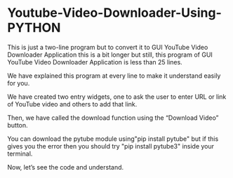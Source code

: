 # Youtube-Video-Downloader-Using-PYTHON
This is just a two-line program but to convert it to GUI YouTube Video Downloader Application this is a bit longer but still, this program of GUI YouTube Video Downloader Application is less than 25 lines.

We have explained this program at every line to make it understand easily for you.

We have created two entry widgets, one to ask the user to enter URL or link of YouTube video and others to add that link.

Then, we have called the download function using the “Download Video” button.

You can download the pytube module using"pip install pytube" but if this gives you the error then you should try "pip install pytube3" inside your terminal.

Now, let’s see the code and understand.
